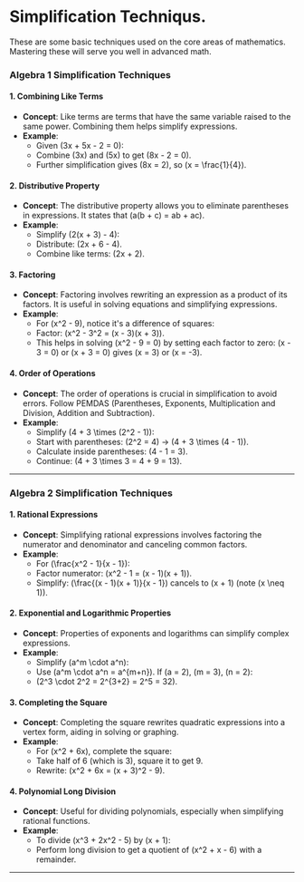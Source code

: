 # Simplification Techniqus. 

These are some basic techniques used on the core areas of mathematics.  Mastering these will serve you well in advanced math.

### Algebra 1 Simplification Techniques

#### 1. **Combining Like Terms**

- **Concept**: Like terms are terms that have the same variable raised to the same power. Combining them helps simplify expressions.
- **Example**: 
    - Given \(3x + 5x - 2 = 0\):
    - Combine \(3x\) and \(5x\) to get \(8x - 2 = 0\).
    - Further simplification gives \(8x = 2\), so \(x = \frac{1}{4}\).

#### 2. **Distributive Property**

- **Concept**: The distributive property allows you to eliminate parentheses in expressions. It states that \(a(b + c) = ab + ac\).
- **Example**: 
    - Simplify \(2(x + 3) - 4\):
    - Distribute: \(2x + 6 - 4\).
    - Combine like terms: \(2x + 2\).

#### 3. **Factoring**

- **Concept**: Factoring involves rewriting an expression as a product of its factors. It is useful in solving equations and simplifying expressions.
- **Example**: 
    - For \(x^2 - 9\), notice it's a difference of squares:
    - Factor: \(x^2 - 3^2 = (x - 3)(x + 3)\).
    - This helps in solving \(x^2 - 9 = 0\) by setting each factor to zero: \(x - 3 = 0\) or \(x + 3 = 0\) gives \(x = 3\) or \(x = -3\).

#### 4. **Order of Operations**

- **Concept**: The order of operations is crucial in simplification to avoid errors. Follow PEMDAS (Parentheses, Exponents, Multiplication and Division, Addition and Subtraction).
- **Example**: 
    - Simplify \(4 + 3 \times (2^2 - 1)\):
    - Start with parentheses: \(2^2 = 4\) → \(4 + 3 \times (4 - 1)\).
    - Calculate inside parentheses: \(4 - 1 = 3\).
    - Continue: \(4 + 3 \times 3 = 4 + 9 = 13\).

---

### Algebra 2 Simplification Techniques

#### 1. **Rational Expressions**

- **Concept**: Simplifying rational expressions involves factoring the numerator and denominator and canceling common factors.
- **Example**: 
    - For \(\frac{x^2 - 1}{x - 1}\):
    - Factor numerator: \(x^2 - 1 = (x - 1)(x + 1)\).
    - Simplify: \(\frac{(x - 1)(x + 1)}{x - 1}\) cancels to \(x + 1\) (note \(x \neq 1\)).

#### 2. **Exponential and Logarithmic Properties**

- **Concept**: Properties of exponents and logarithms can simplify complex expressions.
- **Example**: 
    - Simplify \(a^m \cdot a^n\):
    - Use \(a^m \cdot a^n = a^{m+n}\). If \(a = 2\), \(m = 3\), \(n = 2\):
    - \(2^3 \cdot 2^2 = 2^{3+2} = 2^5 = 32\).

#### 3. **Completing the Square**

- **Concept**: Completing the square rewrites quadratic expressions into a vertex form, aiding in solving or graphing.
- **Example**: 
    - For \(x^2 + 6x\), complete the square:
    - Take half of 6 (which is 3), square it to get 9.
    - Rewrite: \(x^2 + 6x = (x + 3)^2 - 9\).

#### 4. **Polynomial Long Division**

- **Concept**: Useful for dividing polynomials, especially when simplifying rational functions.
- **Example**: 
    - To divide \(x^3 + 2x^2 - 5\) by \(x + 1\):
    - Perform long division to get a quotient of \(x^2 + x - 6\) with a remainder.

---
